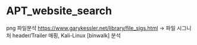 # APT_website_search

png 파일분석 https://www.garykessler.net/library/file_sigs.html -> 파일 시그니처 header/Trailer 매핑, Kali-Linux [binwalk] 분석

